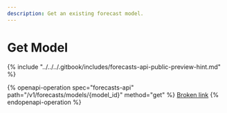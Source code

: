 ```yaml
---
description: Get an existing forecast model.
---
```


# Get Model

{% include "../../../.gitbook/includes/forecasts-api-public-preview-hint.md" %}

{% openapi-operation spec="forecasts-api" path="/v1/forecasts/models/{model_id}" method="get" %}
[Broken link](broken-reference)
{% endopenapi-operation %}

